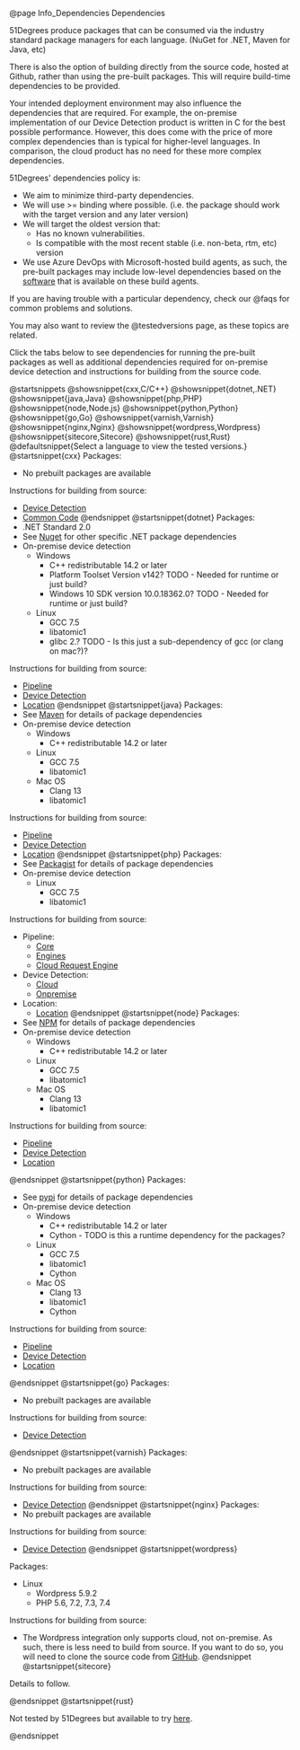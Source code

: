 @page Info_Dependencies Dependencies

51Degrees produce packages that can be consumed via the industry standard package managers for
each language. (NuGet for .NET, Maven for Java, etc)

There is also the option of building directly from the source code, hosted at Github, 
rather than using the pre-built packages. This will require build-time dependencies to be provided.


Your intended deployment environment may also influence the dependencies that are required.
For example, the on-premise implementation of our Device Detection product is written in C for the 
best possible performance. However, this does come with the price of more complex dependencies 
than is typical for higher-level languages. In comparison, the cloud product has no need for these 
more complex dependencies.

51Degrees' dependencies policy is:
- We aim to minimize third-party dependencies.
- We will use >= binding where possible. (i.e. the package should work with the target version and any later version)
- We will target the oldest version that:
  - Has no known vulnerabilities.
  - Is compatible with the most recent stable (i.e. non-beta, rtm, etc) version
- We use Azure DevOps with Microsoft-hosted build agents, as such, the pre-built packages may include low-level dependencies based on the [software](https://docs.microsoft.com/en-us/azure/devops/pipelines/agents/hosted) that is available on these build agents.

If you are having trouble with a particular dependency, check our @faqs for common problems and solutions.

You may also want to review the @testedversions page, as these topics are related.

Click the tabs below to see dependencies for running the pre-built packages as well as additional
dependencies required for on-premise device detection and instructions for building from the source 
code.

@startsnippets
@showsnippet{cxx,C/C++}
@showsnippet{dotnet,.NET}
@showsnippet{java,Java}
@showsnippet{php,PHP}
@showsnippet{node,Node.js}
@showsnippet{python,Python}
@showsnippet{go,Go}
@showsnippet{varnish,Varnish}
@showsnippet{nginx,Nginx}
@showsnippet{wordpress,Wordpress}
@showsnippet{sitecore,Sitecore}
@showsnippet{rust,Rust}
@defaultsnippet{Select a language to view the tested versions.}
@startsnippet{cxx}
Packages:
- No prebuilt packages are available

Instructions for building from source:
- [Device Detection](https://github.com/51Degrees/device-detection-cxx#readme)
- [Common Code](https://github.com/51Degrees/common-cxx#readme)
@endsnippet
@startsnippet{dotnet}
Packages:
- .NET Standard 2.0
- See [Nuget](https://www.nuget.org/profiles/51Degrees) for other specific .NET package dependencies
- On-premise device detection
  - Windows
    - C++ redistributable 14.2 or later
    - Platform Toolset Version v142? TODO - Needed for runtime or just build?
    - Windows 10 SDK version 10.0.18362.0? TODO - Needed for runtime or just build?
  - Linux
    - GCC 7.5
    - libatomic1
    - glibc 2.? TODO - Is this just a sub-dependency of gcc (or clang on mac?)?

Instructions for building from source:
- [Pipeline](https://github.com/51Degrees/pipeline-dotnet#readme)
- [Device Detection](https://github.com/51Degrees/device-detection-dotnet#readme)
- [Location](https://github.com/51Degrees/location-dotnet#readme)
@endsnippet
@startsnippet{java}
Packages:
- See [Maven](https://search.maven.org/search?q=g:com.51degrees) for details of package dependencies
- On-premise device detection
  - Windows
    - C++ redistributable 14.2 or later
  - Linux
    - GCC 7.5
    - libatomic1
  - Mac OS
    - Clang 13
    - libatomic1

Instructions for building from source:
- [Pipeline](https://github.com/51Degrees/pipeline-java#readme)
- [Device Detection](https://github.com/51Degrees/device-detection-java#readme)
- [Location](https://github.com/51Degrees/location-java#readme)
@endsnippet
@startsnippet{php}
Packages:
- See [Packagist](https://packagist.org/packages/51degrees/) for details of package dependencies
- On-premise device detection
  - Linux
    - GCC 7.5
    - libatomic1

Instructions for building from source:
  - Pipeline:
    - [Core](https://github.com/51Degrees/pipeline-php-core#readme)
    - [Engines](https://github.com/51Degrees/pipeline-php-engines#readme)
    - [Cloud Request Engine](https://github.com/51Degrees/pipeline-php-cloudrequestengine#readme)
  - Device Detection:
    - [Cloud](https://github.com/51Degrees/device-detection-php#readme)
    - [Onpremise](https://github.com/51Degrees/device-detection-php-onpremise#readme)
  - Location:
    - [Location](https://github.com/51Degrees/location-php#readme)
@endsnippet
@startsnippet{node}
Packages:
- See [NPM](https://www.npmjs.com/~51degrees) for details of package dependencies
- On-premise device detection
  - Windows
    - C++ redistributable 14.2 or later
  - Linux
    - GCC 7.5
    - libatomic1
  - Mac OS
    - Clang 13
    - libatomic1

Instructions for building from source:
- [Pipeline](https://github.com/51Degrees/pipeline-node#readme)
- [Device Detection](https://github.com/51Degrees/device-detection-node#readme)
- [Location](https://github.com/51Degrees/location-node#readme)

@endsnippet
@startsnippet{python}
Packages:
- See [pypi](https://pypi.org/user/51Degrees.mobi/) for details of package dependencies
- On-premise device detection
  - Windows
    - C++ redistributable 14.2 or later
    - Cython - TODO is this a runtime dependency for the packages?
  - Linux
    - GCC 7.5
    - libatomic1
    - Cython
  - Mac OS
    - Clang 13
    - libatomic1
    - Cython

Instructions for building from source:
- [Pipeline](https://github.com/51Degrees/pipeline-python#readme)
- [Device Detection](https://github.com/51Degrees/device-detection-python#readme)
- [Location](https://github.com/51Degrees/location-python#readme)

@endsnippet
@startsnippet{go}
Packages:
- No prebuilt packages are available

Instructions for building from source:
- [Device Detection](https://github.com/51Degrees/device-detection-go#readme)

@endsnippet
@startsnippet{varnish}
Packages:
- No prebuilt packages are available

Instructions for building from source:
- [Device Detection](https://github.com/51Degrees/device-detection-varnish#readme)
@endsnippet
@startsnippet{nginx}
Packages:
- No prebuilt packages are available

Instructions for building from source:
- [Device Detection](https://github.com/51Degrees/device-detection-nginx#readme)
@endsnippet
@startsnippet{wordpress}

Packages:
- Linux
  - Wordpress 5.9.2
  - PHP 5.6, 7.2, 7.3, 7.4

Instructions for building from source:
- The Wordpress integration only supports cloud, not on-premise. As such, there is less need to build from source. If you want to do so, you will need to clone the source code from [GitHub](https://github.com/51Degrees/pipeline-wordpress).
@endsnippet
@startsnippet{sitecore}

Details to follow.

@endsnippet
@startsnippet{rust}

Not tested by 51Degrees but available to try [here](https://crates.io/crates/fiftyonedegrees).

@endsnippet

